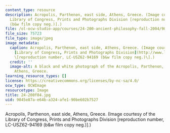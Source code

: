 ```yaml
---
content_type: resource
description: Acropolis, Parthenon, east side, Athens, Greece. (Image courtesy of the
  Library of Congress, Prints and Photographs Division [reproduction number, LC-USZ62-94169
  (b&w film copy neg.)].)
file: /ol-ocw-studio-app/courses/24-200-ancient-philosophy-fall-2004/9045e87ae64ba324afe190be602b7527_24-200f04.jpg
file_size: 75723
file_type: image/jpeg
image_metadata:
  caption: Acropolis, Parthenon, east side, Athens, Greece. (Image courtesy of the
    [Library of Congress, Prints and Photographs Division](http://www.loc.gov/rr/print/)
    \[reproduction number, LC-USZ62-94169 (b&w film copy neg.)\].)
  credit: ''
  image-alt: A black and white photograph of the Acropolis, Parthenon, east side,
    Athens, Greece.
learning_resource_types: []
license: https://creativecommons.org/licenses/by-nc-sa/4.0/
ocw_type: OCWImage
resourcetype: Image
title: 24-200f04.jpg
uid: 9045e87a-e64b-a324-afe1-90be602b7527
---
```

Acropolis, Parthenon, east side, Athens, Greece. (Image courtesy of the Library of Congress, Prints and Photographs Division [reproduction number, LC-USZ62-94169 (b&w film copy neg.)].)